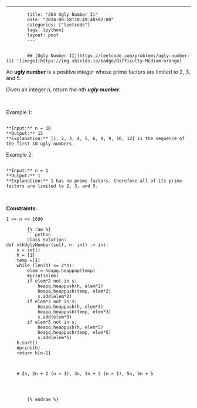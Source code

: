 ---
            title: "264 Ugly Number Ii"
            date: "2024-08-18T10:49:48+02:00"
            categories: ["leetcode"]
            tags: [python]
            layout: post
            ---
            

            ## [Ugly Number II](https://leetcode.com/problems/ugly-number-ii) ![image](https://img.shields.io/badge/Difficulty-Medium-orange)

An **ugly number** is a positive integer whose prime factors are limited to 2, 3, and 5.

Given an integer n, return *the* nth ***ugly number***.

 

Example 1:

```

**Input:** n = 10
**Output:** 12
**Explanation:** [1, 2, 3, 4, 5, 6, 8, 9, 10, 12] is the sequence of the first 10 ugly numbers.

```

Example 2:

```

**Input:** n = 1
**Output:** 1
**Explanation:** 1 has no prime factors, therefore all of its prime factors are limited to 2, 3, and 5.

```

 

**Constraints:**

	1 <= n <= 1690

            {% raw %}
            ```python
            class Solution:
    def nthUglyNumber(self, n: int) -> int:
        s = set()
        h = [1]
        temp =[1]
        while (len(h) <= 2*n):
            elem = heapq.heappop(temp)
            #print(elem)
            if elem*2 not in s:
                heapq.heappush(h, elem*2)
                heapq.heappush(temp, elem*2)
                s.add(elem*2)
            if elem*3 not in s:
                heapq.heappush(h, elem*3)
                heapq.heappush(temp, elem*3)
                s.add(elem*3)
            if elem*5 not in s:
                heapq.heappush(h, elem*5)
                heapq.heappush(temp, elem*5)
                s.add(elem*5)
        h.sort()
        #print(h)
        return h[n-1]


        
        # 2n, 2n + 2 (n > 1), 3n, 3n + 3 (n > 1), 5n, 5n + 5

        

        
            {% endraw %}
            